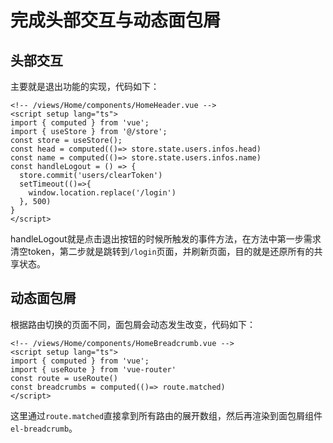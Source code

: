 # 完成头部交互与动态面包屑


## 头部交互

主要就是退出功能的实现，代码如下：

```vue
<!-- /views/Home/components/HomeHeader.vue -->
<script setup lang="ts">
import { computed } from 'vue';
import { useStore } from '@/store';
const store = useStore();
const head = computed(()=> store.state.users.infos.head)
const name = computed(()=> store.state.users.infos.name)
const handleLogout = () => {
  store.commit('users/clearToken')
  setTimeout(()=>{
    window.location.replace('/login')
  }, 500)
}
</script>
```

handleLogout就是点击退出按钮的时候所触发的事件方法，在方法中第一步需求清空token，第二步就是跳转到`/login`页面，并刷新页面，目的就是还原所有的共享状态。

## 动态面包屑

根据路由切换的页面不同，面包屑会动态发生改变，代码如下：

```vue
<!-- /views/Home/components/HomeBreadcrumb.vue -->
<script setup lang="ts">
import { computed } from 'vue';
import { useRoute } from 'vue-router'
const route = useRoute()
const breadcrumbs = computed(()=> route.matched)
</script>
```

这里通过`route.matched`直接拿到所有路由的展开数组，然后再渲染到面包屑组件`el-breadcrumb`。





